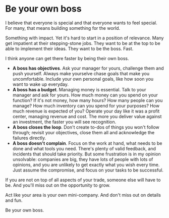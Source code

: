 # Be your own boss

I believe that everyone is special and that everyone wants to feel special. For many, that means building something for the world.

Something with impact. Yet it's hard to start in a position of relevance. Many get impatient at their stepping-stone jobs. They want to be at the top to be able to implement their ideas. They want to be the boss. Fast.

I think anyone can get there faster by being their own boss.

* **A boss has objectives**. Ask your manager for yours, challenge them and push yourself. Always make yourselve chase goals that make you uncomfortable. Include your own personal goals, like how soon you want to wake up everyday.
* **A boss has a budget**. Managing money is essential. Talk to your manager and ask for yours. How much money can you spend on your function? If it's not money, how many hours? How many people can you manage? How much inventory can you spend for your purposes? How much revenue is expected of you? Operate your day like it was a profit center, managing revenue and cost. The more you deliver value against an investment, the faster you will see recognition.
* **A boss closes the loop**. Don't create to-dos of things you won't follow through; revisit your objectives, close them all and acknowledge the failures directly.
* **A boss doesn't complain**. Focus on the work at hand, what needs to be done and what tools you need. There's plenty of valid feedback, and incidents that should take priority. But some frustration is in my opinion unsolvable: companies are big, they have lots of people with lots of opinions, and you are unlikely to get exactly what you wish every time. Just assume the compromise, and focus on your tasks to be successful.      

If you are not on top of all aspects of your trade, someone else will have to be. And you'll miss out on the opportunity to grow.

Act like your area is your own mini-company. And don't miss out on details and fun.

Be your own boss.
